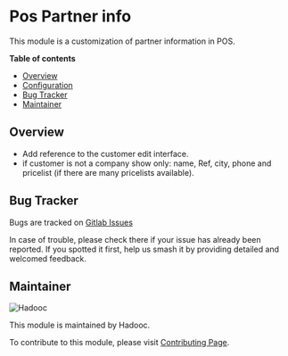 # Pos Partner info

This module is a customization of partner information in POS.

**Table of contents**

- [Overview](#overview)
- [Configuration](#configuration)
- [Bug Tracker](#bug-tracker)
- [Maintainer](#maintainer)

## Overview

- Add reference to the customer edit interface.
- if customer is not a company show only: name, Ref, city, phone and pricelist (if there
  are many pricelists available).

## Bug Tracker

Bugs are tracked on [Gitlab Issues](https://gitlab.com/hadooc/pos/-/issues)

In case of trouble, please check there if your issue has already been reported. If you
spotted it first, help us smash it by providing detailed and welcomed feedback.

## Maintainer

![Hadooc](https://hadooc.com/logo)

This module is maintained by Hadooc.

To contribute to this module, please visit
[Contributing Page](https://gitlab.com/hadooc/extra/wikis/Contributing).

